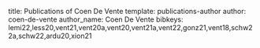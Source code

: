 title: Publications of Coen De Vente
template: publications-author
author: coen-de-vente
author_name: Coen De Vente
bibkeys: lemi22,less20,vent21,vent20a,vent20,vent21a,vent22,gonz21,vent18,schw22a,schw22,ardu20,xion21